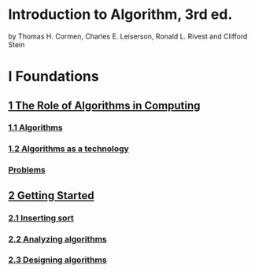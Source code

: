 # Introduction to Algorithm, 3rd ed.
by Thomas H. Cormen, Charles E. Leiserson, Ronald L. Rivest and Clifford Stein
  
# I  Foundations
 ## [1  The Role of Algorithms in Computing](https://github.com/zhengnengchen/CLRS/tree/master/chapter1)
  ### [1.1 Algorithms](https://github.com/zhengnengchen/CLRS/blob/master/chapter1/exercises1-1.md)
  ### [1.2 Algorithms as a technology](https://github.com/zhengnengchen/CLRS/blob/master/chapter1/exercises1-2.md)
  ### [Problems](https://github.com/zhengnengchen/CLRS/blob/master/chapter1/problems.md)
 ## [2  Getting Started](https://github.com/zhengnengchen/CLRS/tree/master/chapter2)
  ### [2.1 Inserting sort](https://github.com/zhengnengchen/CLRS/blob/master/chapter2/exercises2-1.md)
  ### [2.2 Analyzing algorithms](https://github.com/zhengnengchen/CLRS/blob/master/chapter2/exercises2-2.md)
  ### [2.3 Designing algorithms](https://github.com/zhengnengchen/CLRS/blob/master/chapter2/exercises2-3.md)
